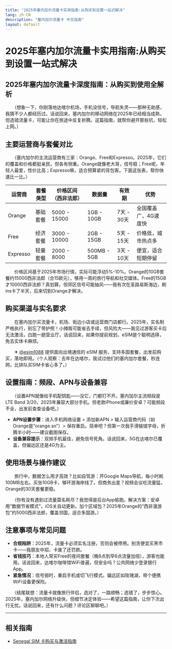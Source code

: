 ```yaml
---
title: "2025年塞内加尔流量卡实用指南:从购买到设置一站式解决"
lang: zh-CN
description: "塞内加尔流量卡 中文指南"
layout: default
---
```

# 2025年塞内加尔流量卡实用指南:从购买到设置一站式解决

## 2025年塞内加尔流量卡深度指南：从购买到使用全解析

　　（想象一下，你刚落地达喀尔机场，手机没信号，导航失灵——那种无助感，我猜不少人都经历过。话说回来，塞内加尔的移动网络在2025年已经相当成熟，但选错流量卡，可能让你在旅途中反复折腾。这篇指南，就帮你避开那些坑，轻松上网。）

## 主要运营商与套餐对比
　　（塞内加尔的主流运营商有三家：Orange、Free和Expresso。2025年，它们的覆盖和价格都挺亲民，但各有侧重。Orange就像老大哥，信号稳；Free呢，年轻人最爱，性价比高；Expresso嘛，适合预算紧的背包客。下面这张表，帮你快速比一比。）

| 运营商 | 套餐类型 | 价格区间（西非法郎） | 数据量 | 有效期 | 优势 |
|--------|----------|----------------------|--------|--------|------|
| Orange | 基础套餐 | 5000 - 15000 | 1GB - 10GB | 7天 - 30天 | 全国覆盖广，4G速度快 |
| Free   | 经济套餐 | 3000 - 10000 | 2GB - 15GB | 5天 - 15天 | 价格低，城市热点多 |
| Expresso | 轻量套餐 | 2000 - 8000 | 500MB - 5GB | 3天 - 10天 | 便宜，适合短期停留 |

　　价格区间基于2025年市场行情，实际可能浮动5%-10%。Orange的10GB套餐约15000西非法郎（合15欧元），够用一周的旅行导航和社交媒体。Free的15GB才10000西非法郎？真划算，但郊区信号可能抽风——我有次在圣路易斯海边，刷ins卡了半天，后来切到Orange才解决。

## 购买渠道与实名要求
　　在塞内加尔买流量卡，机场、街边小店或运营商门店都行。2025年，实名制严格执行，别忘了带护照！小摊贩可能省去手续，但风险大——我见过游客买卡后无法激活，白跑一趟营业厅。话说回来，如果你提前规划，eSIM是个聪明选择，免去实体卡麻烦。

　　✈ [@esim1088](https://t.me/s/esim1088) 提供面向出境通信的 eSIM 服务，支持多国套餐，出发前购买，落地即用。（个人观察：去年在达喀尔，我试过他们的塞内加尔套餐，秒连网，比排队买SIM卡省心多了。）

## 设置指南：频段、APN与设备兼容
　　（设置APN就像给手机配钥匙——没它，门都打不开。塞内加尔主流频段是LTE Band 3/20，2025年兼容大部分手机。但老款iPhone或廉价安卓？可能频段不全，出发前查查设备吧。）

- **APN设置步骤**：进入手机网络设置 > 添加新APN > 输入运营商代码（如Orange是“orange.sn”）> 保存重启。简单吧？但第一次我手滑输错字母，折腾半小时——建议截图保存。
- **设备兼容提示**：双频手机最佳，避免信号死角。话说回来，5G在达喀尔已覆盖，但偏远区还是4G为主。

## 使用场景与操作建议
　　旅行中，数据怎么用才高效？比如自驾游：开Google Maps导航，每小时耗100MB左右。买张10GB卡，够环游海岸线了。但商务出差？视频会议吃流量猛，Orange的30天套餐更稳。

　　（你有没有遇到过流量莫名耗尽？我觉得是后台App偷跑。解决方案：安卓用“数据节省模式”，iOS关自动更新。加个区域包？2025年Orange的“西非漫游包”约5000西非法郎，覆盖邻国，适合多国游。）

## 注意事项与常见问题
- **合规陷阱**：2025年，流量卡必须实名注册，否则会被停用。别贪便宜买黑市卡——我朋友中招，卡废了还罚款。
- **省钱技巧**：本地人常买Free的夜间套餐（晚8点到早6点流量加倍），游客也能用。话说回来，达喀尔咖啡馆WiFi普遍，但安全吗？公共网络少登录银行App。
- **紧急情况**：信号弱时，重启手机或切飞行模式。偏远区如玫瑰湖，带个便携WiFi设备更保险。

　　（结尾联想：流量卡就像旅行伴侣，选对了，一路顺畅；选错了，步步惊心。2025年，塞内加尔网络升级快，但细节决定体验——希望这篇指南，让你下次出行无忧。话说回来，还有什么问题？评论区聊聊吧。）

<!-- crosslink -->
---

## 相关指南

- [Senegal SIM 卡购买与激活指南](https://faciylike.github.io/senegal-sim-guides)

